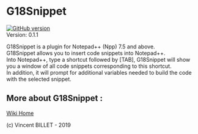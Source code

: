 # G18Snippet
[![GitHub version](https://badge.fury.io/gh/vbillet%2FG18Snippet.svg)](https://badge.fury.io/gh/vbillet%2FG18Snippet)<br/>
Version: 0.1.1<br/>

G18Snippet is a plugin for Notepad++ (Npp) 7.5 and above.<br/>
G18Snippet allows you to insert code snippets into Notepad++.<br/>
Into Notepad++, type a shortcut followed by [TAB], G18Snippet will show you a window of all code snippets corresponding to this shortcut.<br/>
In addition, it will prompt for additional variables needed to build the code with the selected snippet.<br/>

## More about G18Snippet : 
[Wiki Home](https://github.com/vbillet/G18Snippet/wiki)<br/>

(c) Vincent BILLET - 2019
